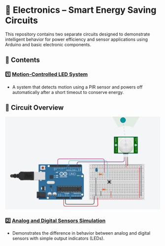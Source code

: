 # 🔌 Electronics – Smart Energy Saving Circuits

This repository contains two separate circuits designed to demonstrate intelligent behavior for power efficiency and sensor applications using Arduino and basic electronic components.

## 🧠 Contents

### 1️⃣ [Motion-Controlled LED System](./Task1-MotionControlledLED)
- A system that detects motion using a PIR sensor and powers off automatically after a short timeout to conserve energy.

## 🔌 Circuit Overview

![Circuit](MotionControlledLED.jpg)


### 2️⃣ [Analog and Digital Sensors Simulation](./Task2-AnalogAndDigitalSensors)
- Demonstrates the difference in behavior between analog and digital sensors with simple output indicators (LEDs).

